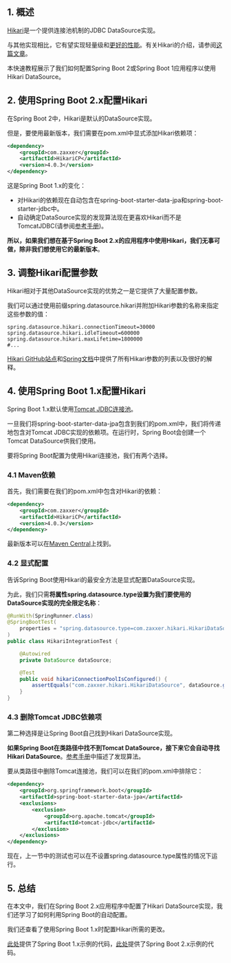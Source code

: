 ## 1. 概述

[Hikari](https://github.com/brettwooldridge/HikariCP)是一个提供连接池机制的JDBC DataSource实现。

与其他实现相比，它有望实现轻量级和[更好的性能](https://github.com/brettwooldridge/HikariCP#jmh-benchmarks-checkered_flag)。有关Hikari的介绍，请参阅[这篇文章](https://www.baeldung.com/hikaricp)。

本快速教程展示了我们如何配置Spring Boot 2或Spring Boot 1应用程序以使用Hikari DataSource。

## 2. 使用Spring Boot 2.x配置Hikari

在Spring Boot 2中，Hikari是默认的DataSource实现。

但是，要使用最新版本，我们需要在pom.xml中显式添加Hikari依赖项：

```xml
<dependency>
    <groupId>com.zaxxer</groupId>
    <artifactId>HikariCP</artifactId>
    <version>4.0.3</version>
</dependency>
```

这是Spring Boot 1.x的变化：

-   对Hikari的依赖现在自动包含在spring-boot-starter-data-jpa和spring-boot-starter-jdbc中。
-   自动确定DataSource实现的发现算法现在更喜欢Hikari而不是TomcatJDBC(请参阅[参考手册](https://docs.spring.io/spring-boot/docs/current/reference/htmlsingle/))。

**所以，如果我们想在基于Spring Boot 2.x的应用程序中使用Hikari，我们无事可做，除非我们想使用它的最新版本**。

## 3. 调整Hikari配置参数

Hikari相对于其他DataSource实现的优势之一是它提供了大量配置参数。

我们可以通过使用前缀spring.datasource.hikari并附加Hikari参数的名称来指定这些参数的值：

```properties
spring.datasource.hikari.connectionTimeout=30000
spring.datasource.hikari.idleTimeout=600000
spring.datasource.hikari.maxLifetime=1800000
#...
```

[Hikari GitHub站点](https://github.com/brettwooldridge/HikariCP#configuration-knobs-baby)和[Spring文档](https://docs.spring.io/spring-boot/docs/current/reference/htmlsingle/#spring.datasource.hikari)中提供了所有Hikari参数的列表以及很好的解释。

## 4. 使用Spring Boot 1.x配置Hikari

Spring Boot 1.x默认使用[Tomcat JDBC连接池](https://tomcat.apache.org/tomcat-8.5-doc/jdbc-pool.html)。

一旦我们将spring-boot-starter-data-jpa包含到我们的pom.xml中，我们将传递地包含对Tomcat JDBC实现的依赖项。在运行时，Spring Boot会创建一个Tomcat DataSource供我们使用。

要将Spring Boot配置为使用Hikari连接池，我们有两个选择。

### 4.1 Maven依赖

首先，我们需要在我们的pom.xml中包含对Hikari的依赖：

```xml
<dependency>
    <groupId>com.zaxxer</groupId>
    <artifactId>HikariCP</artifactId>
    <version>4.0.3</version>
</dependency>
```

最新版本可以在[Maven Central](https://search.maven.org/search?q=a:HikariCP)上找到。

### 4.2 显式配置

告诉Spring Boot使用Hikari的最安全方法是显式配置DataSource实现。

为此，我们只需**将属性spring.datasource.type设置为我们要使用的DataSource实现的完全限定名称**：

```java
@RunWith(SpringRunner.class)
@SpringBootTest(
    properties = "spring.datasource.type=com.zaxxer.hikari.HikariDataSource"
)
public class HikariIntegrationTest {

    @Autowired
    private DataSource dataSource;

    @Test
    public void hikariConnectionPoolIsConfigured() {
        assertEquals("com.zaxxer.hikari.HikariDataSource", dataSource.getClass().getName());
    }
}
```

### 4.3 删除Tomcat JDBC依赖项

第二种选择是让Spring Boot自己找到Hikari DataSource实现。

**如果Spring Boot在类路径中找不到Tomcat DataSource，接下来它会自动寻找Hikari DataSource**。[参考手册](https://docs.spring.io/spring-boot/docs/1.5.15.RELEASE/reference/htmlsingle/#boot-features-connect-to-production-database)中描述了发现算法。

要从类路径中删除Tomcat连接池，我们可以在我们的pom.xml中排除它：

```xml
<dependency>
	<groupId>org.springframework.boot</groupId>
	<artifactId>spring-boot-starter-data-jpa</artifactId>
	<exclusions>
		<exclusion>
			<groupId>org.apache.tomcat</groupId>
			<artifactId>tomcat-jdbc</artifactId>
		</exclusion>
	</exclusions>
</dependency>
```

现在，上一节中的测试也可以在不设置spring.datasource.type属性的情况下运行。

## 5. 总结

在本文中，我们在Spring Boot 2.x应用程序中配置了Hikari DataSource实现，我们还学习了如何利用Spring Boot的自动配置。

我们还查看了使用Spring Boot 1.x时配置Hikari所需的更改。

[此处](https://github.com/tu-yucheng/taketoday-tutorial4j/tree/master/spring-4)提供了Spring Boot 1.x示例的代码，[此处](https://github.com/tu-yucheng/taketoday-tutorial4j/tree/master/spring-5)提供了Spring Boot 2.x示例的代码。